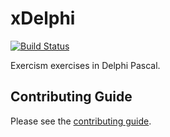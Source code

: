 # xDelphi

[![Build Status](https://travis-ci.org/exercism/xdelphi.svg?branch=master)](https://travis-ci.org/exercism/xdelphi)

Exercism exercises in Delphi Pascal.

## Contributing Guide

Please see the [contributing guide](https://github.com/exercism/x-common/blob/master/CONTRIBUTING.md).


